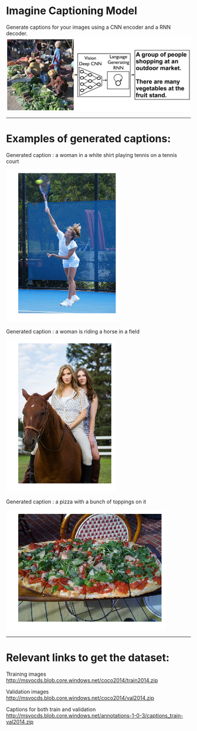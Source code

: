 # Imagine Captioning Model 

Generate captions for your images using a CNN encoder and a RNN decoder.
![Screenshot](encoder_decoder.png)

----
# Examples of generated captions:


Generated caption : a woman in a white shirt playing tennis on a tennis court

![Screenshot](1.png)

Generated caption : a woman is riding a horse in a field

![Screenshot](2.png)

Generated caption : a pizza with a bunch of toppings on it

![Screenshot](3.png)


-----
# Relevant links to get the dataset:

Ttraining images http://msvocds.blob.core.windows.net/coco2014/train2014.zip

Validation images http://msvocds.blob.core.windows.net/coco2014/val2014.zip

Captions for both train and validation http://msvocds.blob.core.windows.net/annotations-1-0-3/captions_train-val2014.zip
